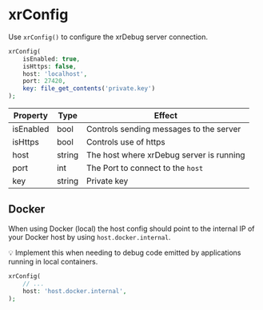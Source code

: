 # xrConfig

Use `xrConfig()` to configure the xrDebug server connection.

```php
xrConfig(
    isEnabled: true,
    isHttps: false,
    host: 'localhost',
    port: 27420,
    key: file_get_contents('private.key')
);
```

| Property  | Type   | Effect                                   |
| --------- | ------ | ---------------------------------------- |
| isEnabled | bool   | Controls sending messages to the server  |
| isHttps   | bool   | Controls use of https                    |
| host      | string | The host where xrDebug server is running |
| port      | int    | The Port to connect to the `host`        |
| key       | string | Private key                              |

## Docker

When using Docker (local) the host config should point to the internal IP of your Docker host by using `host.docker.internal`.

💡 Implement this when needing to debug code emitted by applications running in local containers.

```php
xrConfig(
    // ...
    host: 'host.docker.internal',
);
```
